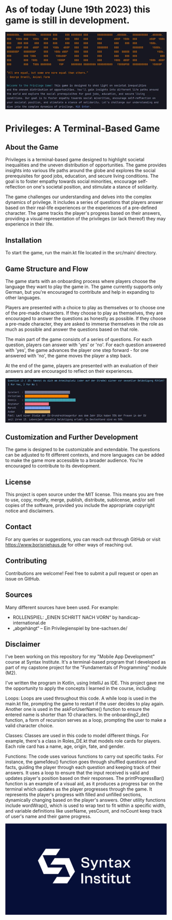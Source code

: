 # As of today (June 19th 2023) this game is still in development.

![Screenshot](./img/screen2priv.JPG)

# Privileges: A Terminal-Based Game
## About the Game
Privileges is a terminal-based game designed to highlight societal inequalities and the uneven distribution of opportunities. The game provides insights into various life paths around the globe and explores the social prerequisites for good jobs, education, and secure living conditions. The goal is to foster empathy towards social minorities, encourage self-reflection on one's societal position, and stimulate a stance of solidarity.

The game challenges our understanding and delves into the complex dynamics of privilege. It includes a series of questions that players answer based on their real-life experiences or the experiences of a pre-defined character. The game tracks the player's progress based on their answers, providing a visual representation of the privileges (or lack thereof) they may experience in their life.

## Installation
To start the game, run the main.kt file located in the src/main/ directory.

## Game Structure and Flow
The game starts with an onboarding process where players choose the language they want to play the game in. The game currently supports only German, but you're encouraged to contribute and help in expanding to other languages.

Players are presented with a choice to play as themselves or to choose one of the pre-made characters. If they choose to play as themselves, they are encouraged to answer the questions as honestly as possible. If they choose a pre-made character, they are asked to immerse themselves in the role as much as possible and answer the questions based on that role.

The main part of the game consists of a series of questions. For each question, players can answer with 'yes' or 'no'. For each question answered with 'yes', the game advances the player one step forward - for one answered with 'no', the game moves the player a step back.

At the end of the game, players are presented with an evaluation of their answers and are encouraged to reflect on their experiences.

![Screenshot](./img/screen1priv.JPG)

## Customization and Further Development
The game is designed to be customizable and extendable. The questions can be adjusted to fit different contexts, and more languages can be added to make the game more accessible to a broader audience. You're encouraged to contribute to its development.

## License
This project is open source under the MIT license. This means you are free to use, copy, modify, merge, publish, distribute, sublicense, and/or sell copies of the software, provided you include the appropriate copyright notice and disclaimers.

## Contact
For any queries or suggestions, you can reach out through GitHub or visit https://www.borisniehaus.de for other ways of reaching out.

## Contributing
Contributions are welcome! Feel free to submit a pull request or open an issue on GitHub.

## Sources
Many different sources have been used. For example:

- ROLLENSPIEL: „EINEN SCHRITT NACH VORN“ by handicap-international.de
- „abgehängt“ – Ein Privilegienspiel by bne-sachsen.de/

## Disclaimer
I've been working on this repository for my "Mobile App Development" course at Syntax Institute. It's a terminal-based program that I developed as part of my capstone project for the "Fundamentals of Programming" module (M2).

I've written the program in Kotlin, using IntelliJ as IDE. This project gave me the opportunity to apply the concepts I learned in the course, including:

Loops: Loops are used throughout this code. A while loop is used in the main.kt file, prompting the game to restart if the user decides to play again. Another one is used in the askForUserName() function to ensure the entered name is shorter than 10 characters. In the onboarding2_de() function, a form of recursion serves as a loop, prompting the user to make a valid character choice.

Classes: Classes are used in this code to model different things. For example, there's a class in Roles_DE.kt that models role cards for players. Each role card has a name, age, origin, fate, and gender.

Functions: The code uses various functions to carry out specific tasks. For instance, the game1deu() function goes through shuffled questions and facts, guiding the player through each question and keeping track of their answers. It uses a loop to ensure that the input received is valid and updates player's position based on their responses. The printProgressBar() function is an example of a visual aid, as it produces a progress bar on the terminal which updates as the player progresses through the game. It represents the player's progress with filled and unfilled sections, dynamically changing based on the player's answers. Other utility functions include wordWrap(), which is used to wrap text to fit within a specific width, and variable definitions like userName, yesCount, and noCount keep track of user's name and their game progress.

![Syntax Institute](./img/syntax-alt-image.png)

